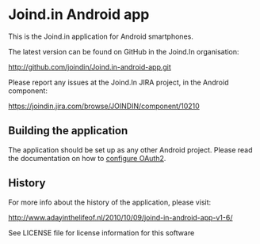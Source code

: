 # Joind.in Android app

This is the Joind.in application for Android smartphones.

The latest version can be found on GitHub in the Joind.In organisation:

  http://github.com/joindin/Joind.in-android-app.git

Please report any issues at the Joind.In JIRA project, in the Android component:

  https://joindin.jira.com/browse/JOINDIN/component/10210

## Building the application

The application should be set up as any other Android project.
Please read the documentation on how to [configure OAuth2](/oauth_configuration.md).
  
## History

For more info about the history of the application, please visit:

  http://www.adayinthelifeof.nl/2010/10/09/joind-in-android-app-v1-6/

See LICENSE file for license information for this software
